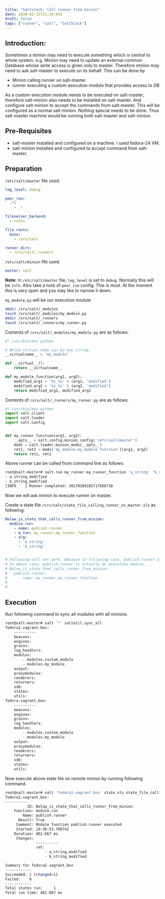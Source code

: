 ```yaml
---
title: "Saltstack: Call runner from minion"
date: 2020-03-15T21:26:03Z
draft: false
tags: ["runner", "salt", "SaltStack"]
---
```


## Introduction:
Sometimes a minion may need to execute something which is central to whole system. e.g. Minion may need to update an external common Database whose write access is given only to master.
Therefore minion may need to ask salt-master to execute on its behalf. This can be done by

* Minion calling runner on salt-master
* runner executing a custom execution module that provides access to DB

As a custom execution module needs to be executed on salt-master, therefore salt-minion also needs to be installed on salt-master. And configure salt-minion to accept the commands from salt-master. This will be configured as a normal salt-minion. Nothing special needs to be done. Thus salt-master machine would be running both salt-master and salt-minion.

## Pre-Requisites
* salt-master installed and configured on a machine. I used fedora-24 VM.
* salt-minion installed and configured to accept command from salt-master.


## Preparation
`/etc/salt/master` file used.
```yaml
log_level: debug

peer_run:
  .*:
    - .*

fileserver_backend:
  - roots

file_roots:
  base:
    - /srv/salt

runner_dirs:
  - /srv/salt/_runners
```

`/etc/salt/minion` file used.
```yaml
master: salt
```
**Note:** In `/etc/salt/master` file, `log_level` is set to `debug`. Normally this will be `info`. Also take a note of `peer_run` config. This is must. At the moment this is very open and you may like to narrow it down.

`my_module.py` will be our execution module
```bash
mkdir /srv/salt/_modules
touch /srv/salt/_modules/my_module.py
mkdir /srv/salt/_runners
touch /srv/salt/_runners/my_runner.py
```

Contents of `/srv/salt/_modules/my_module.py` are as follows:
```python
#! /usr/bin/env python

# Below virtual name can be any string.
__virtualname__ = 'my_module'

def __virtual__():
    return __virtualname__

def my_module_function(arg1, arg2):
    modified_arg1 = '%s_%s' % (arg1, 'modified')
    modified_arg2 = '%s_%s' % (arg2, 'modified')
    return modified_arg1, modified_arg2
```

Contents of `/srv/salt/_runners/my_runner.py` are as follows:
```python
#! /usr/bin/env python
import salt.client
import salt.loader
import salt.config


def my_runner_function(arg1, arg2):
    __opts__ = salt.config.minion_config('/etc/salt/master')
    mods = salt.loader.minion_mods(__opts__)
    ret1, ret2 = mods['my_module.my_module_function'](arg1, arg2)
    return ret1, ret2
```

Above runner can be called from command line as follows:
```bash
root@salt-master# salt-run my_runner.my_runner_function 'a_string' 'b_string'
- a_string_modified
- b_string_modified
[INFO    ] Runner completed: 20170109185717568738
```

Now we will ask minion to execute runner on master.

Create a state file `/srv/salt/state_file_calling_runner_on_master.sls` as following:
```yaml
Below_is_state_that_calls_runner_from_minion:
  module.run:
    - name: publish.runner
    - m_fun: my_runner.my_runner_function
    - arg:
      - 'a_string'
      - 'b_string'


# Following will not work. Because in following case, publish.runner is a state module which does not exists in minions.
# In above case, publish.runner is actually an execution module.
# Below_is_state_that_calls_runner_from_minion:
#   publish.runner:
#     - name: my_runner.my_runner_function
#
#
```

## Execution
Run following command to sync all modules with all minions.
```bash
root@salt-master# salt '*' saltutil.sync_all
fedora2.vagrant.box:
    ----------
    beacons:
    engines:
    grains:
    log_handlers:
    modules:
        - modules.custom_module
        - modules.my_module
    output:
    proxymodules:
    renderers:
    returners:
    sdb:
    states:
    utils:
fedora.vagrant.box:
    ----------
    beacons:
    engines:
    grains:
    log_handlers:
    modules:
        - modules.custom_module
        - modules.my_module
    output:
    proxymodules:
    renderers:
    returners:
    sdb:
    states:
    utils:
```

Now execute above state file on remote minion by running following command.
```bash
root@salt-master# salt 'fedora2.vagrant.box' state.sls state_file_calling_runner_on_master
fedora2.vagrant.box:
----------
          ID: Below_is_state_that_calls_runner_from_minion
    Function: module.run
        Name: publish.runner
      Result: True
     Comment: Module function publish.runner executed
     Started: 19:36:53.706742
    Duration: 462.667 ms
     Changes:
              ----------
              ret:
                  - a_string_modified
                  - b_string_modified

Summary for fedora2.vagrant.box
------------
Succeeded: 1 (changed=1)
Failed:    0
------------
Total states run:     1
Total run time: 462.667 ms
```







